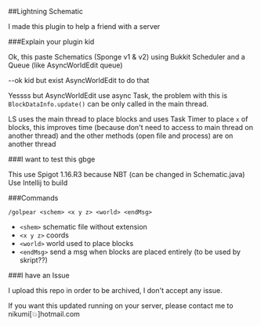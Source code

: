 ##Lightning Schematic

I made this plugin to help a friend with a server

###Explain your plugin kid

Ok, this paste Schematics (Sponge v1 & v2) using Bukkit Scheduler and a Queue (like AsyncWorldEdit queue)

--ok kid but exist AsyncWorldEdit to do that

Yessss but AsyncWorldEdit use async Task, the problem with this is `BlockDataInfo.update()`  can be only called in the main thread. 

LS uses the main thread to place blocks and uses Task Timer to place `x` of blocks, this improves time (because don't need to access to main thread on another thread) and the other methods (open file and process) are on another thread

###I want to test this gbge

This use Spigot 1.16.R3 because NBT (can be changed in Schematic.java)
Use Intellij to build

###Commands

`/golpear <schem> <x y z> <world> <endMsg>`

- `<shem>` schematic file without extension
- `<x y z>` coords
- `<world>` world used to place blocks
- `<endMsg>` send a msg when blocks are placed entirely (to be used by skript??)

###I have an Issue

I upload this repo in order to be archived, I don't accept any issue.

If you want this updated running on your server, please contact me to nikumi[💥]hotmail.com